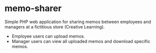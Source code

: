 # memo-sharer
Simple PHP web application for sharing memos between employees and managers at a fictitious store (Creative Learning).

 - Employee users can upload memos.
 - Manager users can view all uploaded memos and download specific memos.
